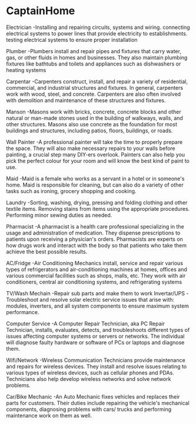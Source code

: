 # CaptainHome

Electrician
-Installing and repairing circuits, systems and wiring. connecting electrical systems to power lines that provide electricity to establishments. testing electrical systems to ensure proper installation

Plumber
-Plumbers install and repair pipes and fixtures that carry water, gas, or other fluids in homes and businesses. They also maintain plumbing fixtures like bathtubs and toilets and appliances such as dishwashers or heating systems

Carpentar
-Carpenters construct, install, and repair a variety of residential, commercial, and industrial structures and fixtures. In general, carpenters work with wood, steel, and concrete. Carpenters are also often involved with demolition and maintenance of these structures and fixtures.

Manson
-Masons work with bricks, concrete, concrete blocks and other natural or man-made stones used in the building of walkways, walls, and other structures. Masons also use concrete as the foundation for most buildings and structures, including patios, floors, buildings, or roads.

Wall Painter
-A professional painter will take the time to properly prepare the space. They will also make necessary repairs to your walls before painting, a crucial step many DIY-ers overlook. Painters can also help you pick the perfect colour for your room and will know the best kind of paint to use.

Maid
-Maid is a female who works as a servant in a hotel or in someone's home. Maid is responsible for cleaning, but can also do a variety of other tasks such as ironing, grocery shopping and cooking.

Laundry
-Sorting, washing, drying, pressing and folding clothing and other textile items. Removing stains from items using the appropriate procedures. Performing minor sewing duties as needed.

Pharmacist
-A pharmacist is a health care professional specializing in the usage and administration of medication. They dispense prescriptions to patients upon receiving a physician's orders. Pharmacists are experts on how drugs work and interact with the body so that patients who take them achieve the best possible results.

AC/Fridge
-Air Conditioning Mechanics install, service and repair various types of refrigerators and air-conditioning machines at homes, offices and various commercial facilities such as shops, malls, etc. They work with air conditioners, central air conditioning systems, and refrigerating systems

TV/Wash Mechain
-Repair sub parts and make them to work
Invertar/UPS
-Troubleshoot and resolve solar electric service issues that arise with: modules, inverters, and all system components to ensure maximum system performance.

Computer Service
-A Computer Repair Technician, aka PC Repair Technician, installs, evaluates, detects, and troubleshoots different types of issues affecting computer systems or servers or networks. The individual will diagnose faulty hardware or software of PCs or laptops and diagnose them.

Wifi/Network
-Wireless Communication Technicians provide maintenance and repairs for wireless devices. They install and resolve issues relating to various types of wireless devices, such as cellular phones and PDAs. Technicians also help develop wireless networks and solve network problems.

Car/Bike Mechanic
-An Auto Mechanic fixes vehicles and replaces their parts for customers. Their duties include repairing the vehicle's mechanical components, diagnosing problems with cars/ trucks and performing maintenance work on them as well.
